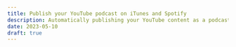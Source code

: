 ```yaml
---
title: Publish your YouTube podcast on iTunes and Spotify
description: Automatically publishing your YouTube content as a podcast
date: 2023-05-10
draft: true
---
```

